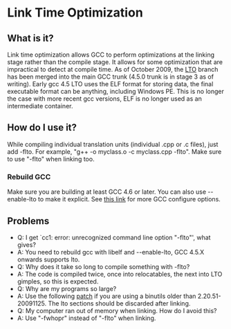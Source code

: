 # Link Time Optimization

## What is it?

Link time optimization allows GCC to perform optimizations at the
linking stage rather than the compile stage. It allows for some
optimization that are impractical to detect at compile time. As of
October 2009, the <a href="http://gcc.gnu.org/wiki/LinkTimeOptimization"
rel="nofollow">LTO</a> branch has been merged into the main GCC trunk
(4.5.0 trunk is in stage 3 as of writing). Early gcc 4.5 LTO uses the
ELF format for storing data, the final executable format can be
anything, including Windows PE. This is no longer the case with more
recent gcc versions, ELF is no longer used as an intermediate container.

## How do I use it?

While compiling individual translation units (individual .cpp or .c
files), just add -flto. For example, "g++ -o myclass.o -c myclass.cpp
-flto". Make sure to use "-flto" when linking too.

### Rebuild GCC

Make sure you are building at least GCC 4.6 or later. You can also use
--enable-lto to make it explicit. See
<a href="http://gcc.gnu.org/install/configure.html" rel="nofollow">this
link</a> for more GCC configure options.

## Problems

-   Q: I get \`cc1: error: unrecognized command line option "-flto"',
    what gives?
-   A: You need to rebuild gcc with libelf and --enable-lto, GCC 4.5.X
    onwards supports lto.
-   Q: Why does it take so long to compile something with -flto?
-   A: The code is compiled twice, once into relocatables, the next into
    LTO gimples, so this is expected.
-   Q: Why are my programs so large?
-   A: Use the following
    <a href="http://sourceware.org/ml/binutils/2009-11/msg00436.html"
    rel="nofollow">patch</a> if you are using a binutils older than
    2.20.51-20091125. The lto sections should be discarded after
    linking.
-   Q: My computer ran out of memory when linking. How do I avoid this?
-   A: Use "-fwhopr" instead of "-flto" when linking.